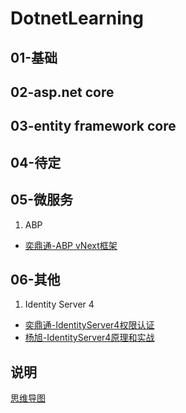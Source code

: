 # DotnetLearning

## 01-基础


## 02-asp.net core


## 03-entity framework core


## 04-待定


## 05-微服务
1. ABP
- [奕鼎通-ABP vNext框架](https://www.bilibili.com/video/BV1Xa4y1J7JY)


## 06-其他
1. Identity Server 4
- [奕鼎通-IdentityServer4权限认证](https://www.bilibili.com/video/BV1Qa4y1n7bb)
- [杨旭-IdentityServer4原理和实战](https://www.bilibili.com/video/BV16b411k7yM)


## 说明
[思维导图](https://www.processon.com/view/link/600f7b86637689349039304a)
